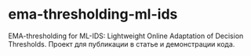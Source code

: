 # ema-thresholding-ml-ids
EMA-thresholding for ML-IDS: Lightweight Online Adaptation of Decision Thresholds. Проект для публикации в статье и демонстрации кода.
